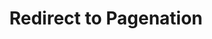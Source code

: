 ---
title: "Redirect to Pagenation"
layout: "redirect"
aliases: ["/page2/"]
redirect_url: "/page/2/"
---